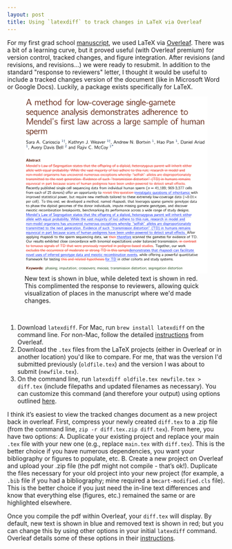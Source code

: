 ```yaml
---
layout: post
title: Using `latexdiff` to track changes in LaTeX via Overleaf 
---
```


For my first grad school [manuscript](https://elifesciences.org/articles/76383), we used LaTeX via [Overleaf](https://www.overleaf.com). There was a bit of a learning curve, but it proved useful (with Overleaf premium) for version control, tracked changes, and figure integration. After revisions (and revisions, and revisions...) we were ready to resubmit. In addition to the standard "response to reviewers" letter, I thought it would be useful to include a tracked changes version of the document (like in Microsoft Word or Google Docs). Luckily, a package exists specifically for LaTeX.

<figure class="figure">
	<img src="../images/blog_images/latex_diff_TD_abstract.png" alt="">
	<figcaption class="figcaption">New text is shown in blue, while deleted text is shown in red. This complimented the response to reviewers, allowing quick visualization of places in the manuscript where we'd made changes.</figcaption>
</figure><br>

1. Download `latexdiff`. For Mac, run `brew install latexdiff` on the command line. For non-Mac, follow the detailed [instructions](https://www.overleaf.com/learn/latex/Articles/Using_Latexdiff_For_Marking_Changes_To_Tex_Documents) from Overleaf.
2. Download the `.tex` files from the LaTeX projects (either in Overleaf or in another location) you'd like to compare. For me, that was the version I'd submitted previously (`oldfile.tex`) and the version I was about to submit (`newfile.tex`).
3. On the command line, run `latexdiff oldfile.tex newfile.tex > diff.tex` (include filepaths and updated filenames as necessary). You can customize this command (and therefore your output) using options outlined [here](https://www.overleaf.com/learn/latex/Articles/Using_Latexdiff_For_Marking_Changes_To_Tex_Documents). 

I think it’s easiest to view the tracked changes document as a new project back in overleaf. First, compress your newly created `diff.tex` to a .zip file (from the command line, `zip -r diff.tex.zip diff.tex`). From here, you have two options: 
A. Duplicate your existing project and replace your main `.tex` file with your new one (e.g., replace `main.tex` with `diff.tex`). This is the better choice if you have numerous dependencies, you want your bibliography or figures to populate, etc.
B. Create a new project on Overleaf and upload your .zip file (the pdf might not compile - that’s ok!). Duplicate the files necessary for your old project into your new project (for example, a `.bib` file if you had a bibliography; mine required a `bmcart-modified.cls` file). This is the better choice if you just need the in-line text differences and know that everything else (figures, etc.) remained the same or are highlighted elsewhere. 

Once you compile the pdf within Overleaf, your `diff.tex` will display. By default, new text is shown in blue and removed text is shown in red; but you can change this by using other options in your initial `latexdiff` command. Overleaf details some of these options in their [instructions](https://www.overleaf.com/learn/latex/Articles/Using_Latexdiff_For_Marking_Changes_To_Tex_Documents).
